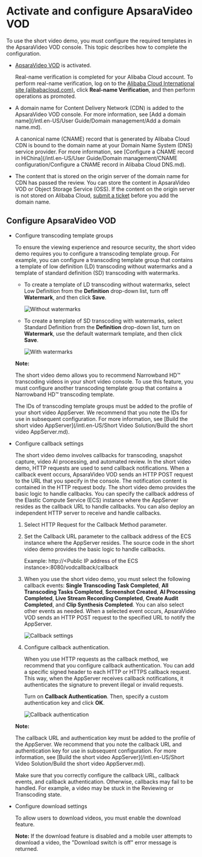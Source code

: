 # Activate and configure ApsaraVideo VOD

To use the short video demo, you must configure the required templates in the ApsaraVideo VOD console. This topic describes how to complete the configuration.

-   [ApsaraVideo VOD](https://www.alibabacloud.com/product/apsaravideo-for-vod?spm=a2796.7990255.3156523820.dnavproductmedia3.210c23511HeQ2p) is activated.

    Real-name verification is completed for your Alibaba Cloud account. To perform real-name verification, log on to the [Alibaba Cloud International site \(alibabacloud.com\)](https://www.alibabacloud.com/en?spm=5176.19720258.J_8058803260.exp-location-0.28162c4akeCYxy), click **Real-name Verification**, and then perform operations as promoted.

-   A domain name for Content Delivery Network \(CDN\) is added to the ApsaraVideo VOD console. For more information, see [Add a domain name](/intl.en-US/User Guide/Domain management/Add a domain name.md).

    A canonical name \(CNAME\) record that is generated by Alibaba Cloud CDN is bound to the domain name at your Domain Name System \(DNS\) service provider. For more information, see [Configure a CNAME record in HiChina](/intl.en-US/User Guide/Domain management/CNAME configuration/Configure a CNAME record in Alibaba Cloud DNS.md).

-   The content that is stored on the origin server of the domain name for CDN has passed the review. You can store the content in ApsaraVideo VOD or Object Storage Service \(OSS\). If the content on the origin server is not stored on Alibaba Cloud, [submit a ticket](https://selfservice.console.aliyun.com/ticket/createIndex) before you add the domain name.


## Configure ApsaraVideo VOD

-   Configure transcoding template groups

    To ensure the viewing experience and resource security, the short video demo requires you to configure a transcoding template group. For example, you can configure a transcoding template group that contains a template of low definition \(LD\) transcoding without watermarks and a template of standard definition \(SD\) transcoding with watermarks.

    -   To create a template of LD transcoding without watermarks, select Low Definition from the **Definition** drop-down list, turn off **Watermark**, and then click **Save**.

        ![Without watermarks](https://static-aliyun-doc.oss-accelerate.aliyuncs.com/assets/img/en-US/4231947061/p186085.png)

    -   To create a template of SD transcoding with watermarks, select Standard Definition from the **Definition** drop-down list, turn on **Watermark**, use the default watermark template, and then click **Save**.

        ![With watermarks](https://static-aliyun-doc.oss-accelerate.aliyuncs.com/assets/img/en-US/4231947061/p186086.png)

    **Note:**

    The short video demo allows you to recommend Narrowband HD™ transcoding videos in your short video console. To use this feature, you must configure another transcoding template group that contains a Narrowband HD™ transcoding template.

    The IDs of transcoding template groups must be added to the profile of your short video AppServer. We recommend that you note the IDs for use in subsequent configuration. For more information, see [Build the short video AppServer](/intl.en-US/Short Video Solution/Build the short video AppServer.md).

-   Configure callback settings

    The short video demo involves callbacks for transcoding, snapshot capture, video AI processing, and automated review. In the short video demo, HTTP requests are used to send callback notifications. When a callback event occurs, ApsaraVideo VOD sends an HTTP POST request to the URL that you specify in the console. The notification content is contained in the HTTP request body. The short video demo provides the basic logic to handle callbacks. You can specify the callback address of the Elastic Compute Service \(ECS\) instance where the AppServer resides as the callback URL to handle callbacks. You can also deploy an independent HTTP server to receive and handle callbacks.

    1.  Select HTTP Request for the Callback Method parameter.
    2.  Set the Callback URL parameter to the callback address of the ECS instance where the AppServer resides. The source code in the short video demo provides the basic logic to handle callbacks.

        Example: http://<Public IP address of the ECS instance\>:8080/vodcallback/callback

    3.  When you use the short video demo, you must select the following callback events: **Single Transcoding Task Completed**, **All Transcoding Tasks Completed**, **Screenshot Created**, **AI Processing Completed**, **Live Stream Recording Completed**, **Create Audit Completed**, and **Clip Synthesis Completed**. You can also select other events as needed. When a selected event occurs, ApsaraVideo VOD sends an HTTP POST request to the specified URL to notify the AppServer.

        ![Callback settings](https://static-aliyun-doc.oss-accelerate.aliyuncs.com/assets/img/en-US/2252947061/p186087.png)

    4.  Configure callback authentication.

        When you use HTTP requests as the callback method, we recommend that you configure callback authentication. You can add a specific signed header to each HTTP or HTTPS callback request. This way, when the AppServer receives callback notifications, it authenticates the signature to prevent illegal or invalid requests.

        Turn on **Callback Authentication**. Then, specify a custom authentication key and click **OK**.

        ![Callback authentication](https://static-aliyun-doc.oss-accelerate.aliyuncs.com/assets/img/en-US/4231947061/p186088.png)

    **Note:**

    The callback URL and authentication key must be added to the profile of the AppServer. We recommend that you note the callback URL and authentication key for use in subsequent configuration. For more information, see [Build the short video AppServer](/intl.en-US/Short Video Solution/Build the short video AppServer.md).

    Make sure that you correctly configure the callback URL, callback events, and callback authentication. Otherwise, callbacks may fail to be handled. For example, a video may be stuck in the Reviewing or Transcoding state.

-   Configure download settings

    To allow users to download videos, you must enable the download feature.

    **Note:** If the download feature is disabled and a mobile user attempts to download a video, the "Download switch is off" error message is returned.


